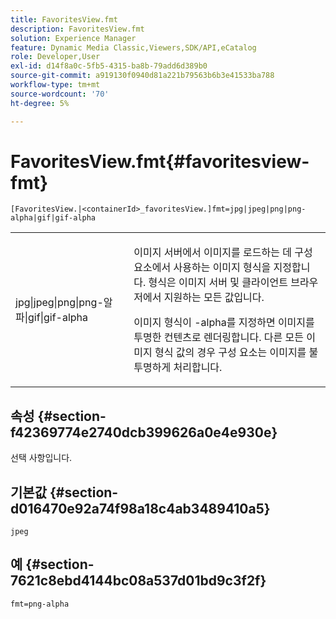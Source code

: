 ```yaml
---
title: FavoritesView.fmt
description: FavoritesView.fmt
solution: Experience Manager
feature: Dynamic Media Classic,Viewers,SDK/API,eCatalog
role: Developer,User
exl-id: d14f8a0c-5fb5-4315-ba8b-79add6d389b0
source-git-commit: a919130f0940d81a221b79563b6b3e41533ba788
workflow-type: tm+mt
source-wordcount: '70'
ht-degree: 5%

---
```


# FavoritesView.fmt{#favoritesview-fmt}

`[FavoritesView.|<containerId>_favoritesView.]fmt=jpg|jpeg|png|png-alpha|gif|gif-alpha`

<table id="table_2B109D2F91E64B5382B31921C3780FA5"> 
 <tbody> 
  <tr> 
   <td colname="col1"> <p><span class="codeph"> jpg|jpeg|png|png-알파|gif|gif-alpha</span> </p> </td> 
   <td colname="col2"> <p> 이미지 서버에서 이미지를 로드하는 데 구성 요소에서 사용하는 이미지 형식을 지정합니다. 형식은 이미지 서버 및 클라이언트 브라우저에서 지원하는 모든 값입니다. </p> <p>이미지 형식이 <span class="codeph"> -alpha</span>를 지정하면 이미지를 투명한 컨텐츠로 렌더링합니다. 다른 모든 이미지 형식 값의 경우 구성 요소는 이미지를 불투명하게 처리합니다. </p> </td> 
  </tr> 
 </tbody> 
</table>

## 속성 {#section-f42369774e2740dcb399626a0e4e930e}

선택 사항입니다.

## 기본값 {#section-d016470e92a74f98a18c4ab3489410a5}

`jpeg`

## 예 {#section-7621c8ebd4144bc08a537d01bd9c3f2f}

`fmt=png-alpha`
